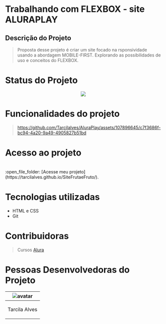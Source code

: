 

# Trabalhando com FLEXBOX - site ALURAPLAY

## Descrição do Projeto


> Proposta desse projeto é criar um site focado na rsponsividade usando a abordagem MOBILE-FIRST. Explorando as possibilidades de uso e conceitos do FLEXBOX. 


# Status do Projeto
<p align="center ">
<img src="https://img.shields.io/badge/<STATUS>- Finalizado -<COLOR>"> 
</p>

# Funcionalidades do projeto

> https://github.com/Tarcilalves/AluraPlay/assets/107896645/c7f3686f-bc94-4a20-9a49-4905827b51bd


# Acesso ao projeto

<br>
:open_file_folder: [Acesse meu projeto](https://tarcilalves.github.io/SiteFrutaeFruto/).


# Tecnologias utilizadas

- HTML e CSS
- Git

# Contribuidoras

> Cursos [Alura](https://cursos.alura.com.br/)


# Pessoas Desenvolvedoras do Projeto

| ![avatar](https://user-images.githubusercontent.com/107896645/233757777-b221b5ef-c2db-4613-a8bf-88b5db11ec16.png)  |
| ------------- |
| <p align="center">Tarcila Alves</p> | 
